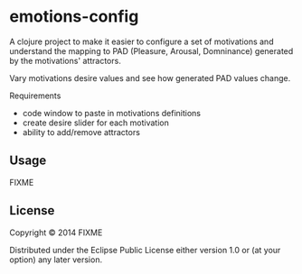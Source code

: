 # emotions-config

A clojure project to make it easier to configure a set of motivations and understand the mapping to PAD (Pleasure, Arousal, Domninance) generated by the motivations' attractors.

Vary motivations desire values and see how generated PAD values change.

Requirements
* code window to paste in motivations definitions
* create desire slider for each motivation
* ability to add/remove attractors

## Usage

FIXME

## License

Copyright © 2014 FIXME

Distributed under the Eclipse Public License either version 1.0 or (at
your option) any later version.
